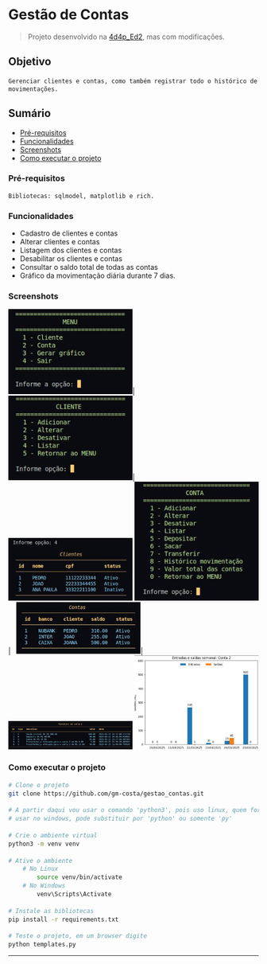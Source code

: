 # Gestão de Contas

> Projeto desenvolvido na [4d4p_Ed2](https://pythonando.com.br "Pythonando"), mas com modificações.

## Objetivo

    Gerenciar clientes e contas, como também registrar todo o histórico de movimentações.

## Sumário

- <a href='#pré-requesitos'>Pré-requisitos</a>
- <a href='#funcionalidades'>Funcionalidades</a>
- <a href='#screenshots'>Screenshots</a>
- <a href='#como-executar-o-projeto'>Como executar o projeto</a>

### Pré-requisitos

    Bibliotecas: sqlmodel, matplotlib e rich.

### Funcionalidades

- Cadastro de clientes e contas
- Alterar clientes e contas
- Listagem dos clientes e contas
- Desabilitar os clientes e contas
- Consultar o saldo total de todas as contas
- Gráfico da movimentação diária durante 7 dias.

### Screenshots

<img src="screenshots/menu.jpg" width="250">| &nbsp;&nbsp;<img src="screenshots/submenu_cliente.jpg" width="250">| &nbsp;&nbsp;<img src="screenshots/lista_clientes.jpg" width="250">
<img src="screenshots/submenu_conta.jpg" width="250">| &nbsp;&nbsp;<img src="screenshots/lista_contas.jpg" width="250">| &nbsp;&nbsp;<img src="screenshots/historico_conta.jpg" width="250">
<img src="screenshots/grafico_conta.jpg" width="250">

### Como executar o projeto

```bash
# Clone o projeto
git clone https://github.com/gm-costa/gestao_contas.git

# A partir daqui vou usar o comando 'python3', pois uso linux, quem for 
# usar no windows, pode substituir por 'python' ou somente 'py'

# Crie o ambiente virtual
python3 -m venv venv

# Ative o ambiente
    # No Linux
        source venv/bin/activate
    # No Windows
        venv\Scripts\Activate

# Instale as bibliotecas
pip install -r requirements.txt

# Teste o projeto, em um browser digite
python templates.py

```

---
